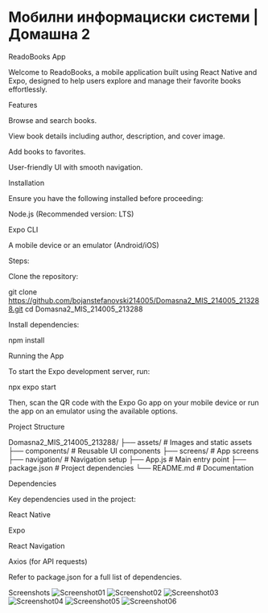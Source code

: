# Мобилни информациски системи | Домашна 2

ReadoBooks App

Welcome to ReadoBooks, a mobile application built using React Native and Expo, designed to help users explore and manage their favorite books effortlessly.

Features

Browse and search books.

View book details including author, description, and cover image.

Add books to favorites.

User-friendly UI with smooth navigation.

Installation

Ensure you have the following installed before proceeding:

Node.js (Recommended version: LTS)

Expo CLI

A mobile device or an emulator (Android/iOS)

Steps:

Clone the repository:

git clone https://github.com/bojanstefanovski214005/Domasna2_MIS_214005_213288.git
cd Domasna2_MIS_214005_213288

Install dependencies:

npm install

Running the App

To start the Expo development server, run:

npx expo start

Then, scan the QR code with the Expo Go app on your mobile device or run the app on an emulator using the available options.

Project Structure

Domasna2_MIS_214005_213288/
├── assets/         # Images and static assets
├── components/     # Reusable UI components
├── screens/        # App screens
├── navigation/     # Navigation setup
├── App.js          # Main entry point
├── package.json    # Project dependencies
└── README.md       # Documentation

Dependencies

Key dependencies used in the project:

React Native

Expo

React Navigation

Axios (for API requests)

Refer to package.json for a full list of dependencies.

Screenshots
![Screenshot01](https://github.com/user-attachments/assets/b3cbc55a-b334-411b-8102-1d41f1f0f0b3)
![Screenshot02](https://github.com/user-attachments/assets/f0e4bfd3-3be7-4d58-90c1-54f912a6e15b)
![Screenshot03](https://github.com/user-attachments/assets/d1ab0599-c546-4574-ab70-2b7916dda892)
![Screenshot04](https://github.com/user-attachments/assets/c6d41733-2502-4edb-8d1e-6df4c8a5891c)
![Screenshot05](https://github.com/user-attachments/assets/14374b54-4e53-4d1f-8fe3-e6096a562e34)
![Screenshot06](https://github.com/user-attachments/assets/31e58254-ad16-4c7d-93e2-ef3584a922a4)

